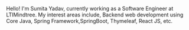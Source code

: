 Hello! I'm Sumita Yadav, currently working as a Software Engineer at LTIMindtree. My interest areas include, Backend web development using Core Java, Spring Framework,SpringBoot, Thymeleaf, React JS, etc.

<!---
Sumita2105/Sumita2105 is a ✨ special ✨ repository because its `README.md` (this file) appears on your GitHub profile.
You can click the Preview link to take a look at your changes.
--->

